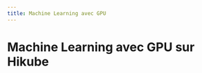 ```yaml
---
title: Machine Learning avec GPU
---
```


# Machine Learning avec GPU sur Hikube

<!-- TODO: Contenu à rédiger --> 